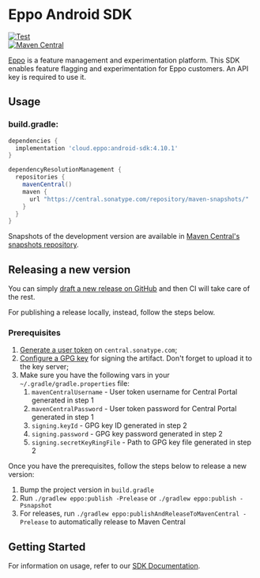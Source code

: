 # Eppo Android SDK

[![Test](https://github.com/Eppo-exp/android-sdk/actions/workflows/test.yaml/badge.svg)](https://github.com/Eppo-exp/android-sdk/actions/workflows/test.yaml)  
[![Maven Central](https://maven-badges.herokuapp.com/maven-central/cloud.eppo/android-sdk/badge.svg)](https://maven-badges.herokuapp.com/maven-central/cloud.eppo/android-sdk)

[Eppo](https://geteppo.com) is a feature management and experimentation platform. This SDK enables
feature flagging and experimentation for Eppo customers. An API key is required to use it.

## Usage

### build.gradle:

```groovy
dependencies {
  implementation 'cloud.eppo:android-sdk:4.10.1'
}

dependencyResolutionManagement {
  repositories {
    mavenCentral()
    maven {
      url "https://central.sonatype.com/repository/maven-snapshots/"
    }
  }
}
```
Snapshots of the development version are available in [Maven Central's snapshots repository](https://central.sonatype.com/repository/maven-snapshots).

## Releasing a new version

You can simply [draft a new release on GitHub](https://github.com/Eppo-exp/android-sdk/releases) and then CI will take care of the rest.

For publishing a release locally, instead, follow the steps below.

### Prerequisites

1. [Generate a user token](https://central.sonatype.org/publish/generate-token/) on `central.sonatype.com`;
2. [Configure a GPG key](https://central.sonatype.org/publish/requirements/gpg/) for signing the artifact. Don't forget to upload it to the key server;
3. Make sure you have the following vars in your `~/.gradle/gradle.properties` file:
    1. `mavenCentralUsername` - User token username for Central Portal generated in step 1
    2. `mavenCentralPassword` - User token password for Central Portal generated in step 1
    3. `signing.keyId` - GPG key ID generated in step 2
    4. `signing.password` - GPG key password generated in step 2
    5. `signing.secretKeyRingFile` - Path to GPG key file generated in step 2

Once you have the prerequisites, follow the steps below to release a new version:

1. Bump the project version in `build.gradle`
2. Run `./gradlew eppo:publish -Prelease` or `./gradlew eppo:publish -Psnapshot`
3. For releases, run `./gradlew eppo:publishAndReleaseToMavenCentral -Prelease` to automatically release to Maven Central

## Getting Started
For information on usage, refer to our [SDK Documentation](https://docs.geteppo.com/sdks/client-sdks/android/).
